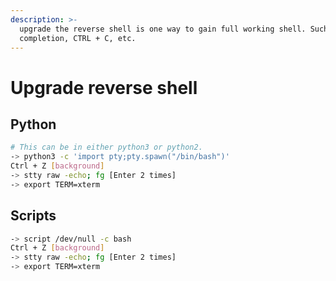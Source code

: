 ```yaml
---
description: >-
  upgrade the reverse shell is one way to gain full working shell. Such as tab
  completion, CTRL + C, etc.
---
```


# Upgrade reverse shell

## Python

```bash
# This can be in either python3 or python2.
-> python3 -c 'import pty;pty.spawn("/bin/bash")'
Ctrl + Z [background]
-> stty raw -echo; fg [Enter 2 times]
-> export TERM=xterm
```

## Scripts

```bash
-> script /dev/null -c bash
Ctrl + Z [background]
-> stty raw -echo; fg [Enter 2 times]
-> export TERM=xterm
```
